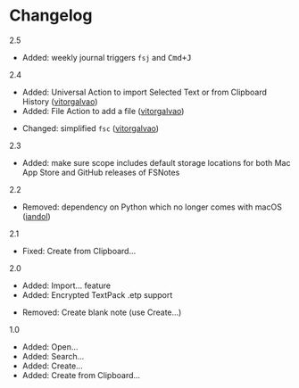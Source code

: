 # Changelog

2.5
+ Added: weekly journal triggers `fsj` and <kbd>Cmd+J</kbd>

2.4
+ Added: Universal Action to import Selected Text or from Clipboard History ([vitorgalvao](https://github.com/vitorgalvao))
+ Added: File Action to add a file ([vitorgalvao](https://github.com/vitorgalvao))
- Changed: simplified `fsc` ([vitorgalvao](https://github.com/vitorgalvao))

2.3
+ Added: make sure scope includes default storage locations for both Mac App Store and GitHub releases of FSNotes

2.2
+ Removed: dependency on Python which no longer comes with macOS ([iandol](https://github.com/iandol))

2.1
+ Fixed: Create from Clipboard...

2.0
+ Added: Import... feature
+ Added: Encrypted TextPack .etp support
- Removed: Create blank note (use Create...)

1.0
+ Added: Open...
+ Added: Search...
+ Added: Create...
+ Added: Create from Clipboard...

